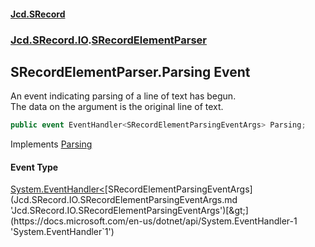 #### [Jcd.SRecord](index.md 'index')
### [Jcd.SRecord.IO](Jcd.SRecord.IO.md 'Jcd.SRecord.IO').[SRecordElementParser](Jcd.SRecord.IO.SRecordElementParser.md 'Jcd.SRecord.IO.SRecordElementParser')

## SRecordElementParser.Parsing Event

An event indicating parsing of a line of text has begun.  
The data on the argument is the original line of text.

```csharp
public event EventHandler<SRecordElementParsingEventArgs> Parsing;
```

Implements [Parsing](Jcd.SRecord.IO.ISRecordElementParser.Parsing.md 'Jcd.SRecord.IO.ISRecordElementParser.Parsing')

#### Event Type
[System.EventHandler&lt;](https://docs.microsoft.com/en-us/dotnet/api/System.EventHandler-1 'System.EventHandler`1')[SRecordElementParsingEventArgs](Jcd.SRecord.IO.SRecordElementParsingEventArgs.md 'Jcd.SRecord.IO.SRecordElementParsingEventArgs')[&gt;](https://docs.microsoft.com/en-us/dotnet/api/System.EventHandler-1 'System.EventHandler`1')